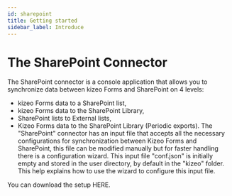 ```yaml
---
id: sharepoint
title: Getting started
sidebar_label: Introduce
---
```


# The SharePoint Connector

The SharePoint connector is a console application that allows you to synchronize data between kizeo
Forms and SharePoint on 4 levels:
- kizeo Forms data to a SharePoint list,
- kizeo Forms data to the SharePoint Library,
- SharePoint lists to External lists,
- Kizeo Forms data to the SharePoint Library (Periodic exports).
The "SharePoint" connector has an input file that accepts all the necessary configurations
for synchronization between Kizeo Forms and SharePoint, this file can be modified manually but for
faster handling there is a configuration wizard.
This input file "conf.json" is initially empty and stored in the user directory, by default in the "kizeo" folder.
This help explains how to use the wizard to configure this input file.

You can download the setup HERE.